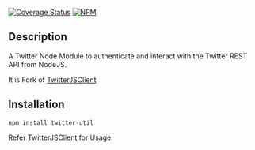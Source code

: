 [![Coverage Status](https://coveralls.io/repos/github/ratzgame/TwitterJSClient/badge.svg?branch=master)](https://coveralls.io/github/ratzgame/TwitterJSClient?branch=master)
[![NPM](https://nodei.co/npm/twitter-util.png)](https://nodei.co/npm/twitter-util/)
## Description
A Twitter Node Module to authenticate and interact with the Twitter REST API from NodeJS.

It is Fork of [TwitterJSClient](https://github.com/BoyCook/TwitterJSClient)
## Installation
```	
npm install twitter-util

```

Refer [TwitterJSClient](https://github.com/BoyCook/TwitterJSClient) for Usage.